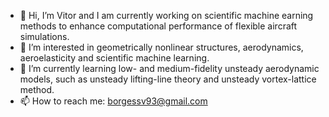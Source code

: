 - 👋 Hi, I’m Vitor and I am currently working on scientific machine earning methods to enhance computational performance of flexible aircraft simulations.
- 👀 I’m interested in geometrically nonlinear structures, aerodynamics, aeroelasticity and scientific machine learning.
- 🌱 I’m currently learning low- and medium-fidelity unsteady aerodynamic models, such as unsteady lifting-line theory and unsteady vortex-lattice method.
- 📫 How to reach me: borgessv93@gmail.com

<!---
borgessv/borgessv is a ✨ special ✨ repository because its `README.md` (this file) appears on your GitHub profile.
You can click the Preview link to take a look at your changes.
--->

